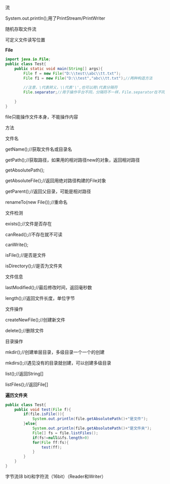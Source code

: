 流

System.out.println();用了PrintStream/PrintWriter

随机存取文件流

可定义文件读写位置



**File**

```java
import java.io.File;
public class Test{
    public static void main(String[] args){
        File f = new File("D:\\test\\abc\\tt.txt");
        File f1 = new File("D:\\test","abc\\tt.txt");//两种构造方法
        
        //注意，\代表转义，\\代表'\',也可以用\代表分隔符
        File.separator;//用于操作平台不同，分隔符不一样，File.separator在不同平台下代表不同分隔符
        
    }
}
```

file只能操作文件本身，不能操作内容

方法

文件名

getName();//获取文件名或目录名

getPath();//获取路径，如果用的相对路径new的对象，返回相对路径

getAbsolutePath();

getAbsoluteFile();//返回用绝对路径构建的File对象

getParent();//返回父目录，可能是相对路径

renameTo(new File());//重命名

文件检测

exists();//文件是否存在

canRead();//不存在就不可读

canWrite();

isFile();//是否是文件

isDirectory();//是否为文件夹

文件信息

lastModified();//最后修改时间，返回毫秒数

length();//返回文件长度，单位字节

文件操作

createNewFile();//创建新文件

delete();//删除文件

目录操作

mkdir();//创建单层目录，多级目录一个一个的创建

mkdirs();//遇见没有的目录就创建，可以创建多级目录

list();//返回String[]

listFiles();//返回File[]



**遍历文件夹**

```java
public class Test{
    public void test(File f){
        if(file.isFile()){
            System.out.println(file.getAbsolutePath()+"是文件");
        }else{
            System.out.println(file.getAbsolutePath()+"是文件夹");
            File[] fs = file.listFiles();
            if(fs!=null&&fs.length>0)
            for(File ff:fs){
                test(ff);
            }
        }
    }
}
```

字节流(8 bit)和字符流（16bit）（Reader和Writer）
